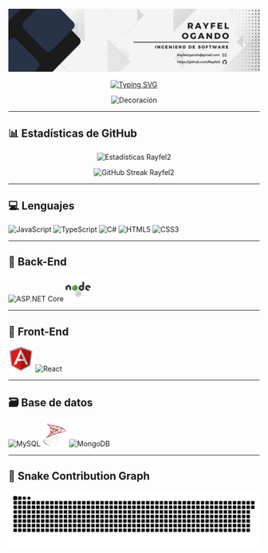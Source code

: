 <!-- Banner principal -->
<p align="center">
  <img src="Banner.png" alt="Banner Rayfel" />
</p>

<!-- Título animado -->
<p align="center">
  <a href="https://git.io/typing-svg">
    <img src="https://readme-typing-svg.demolab.com?font=Fira+Code&pause=1000&color=61DAFB&width=435&lines=Hola%2C+soy+Rayfel+Ogando;%7C+Desarrollador+Web+%26+M%C3%B3vil+%7C;%7C+SQL%2C+No-SQL%2C+Angular%2C+React%2C+.NET+%7C" alt="Typing SVG" />
  </a>
</p>

<!-- GIF decorativo -->
<p align="center">
  <img src="https://user-images.githubusercontent.com/73097560/115834477-dbab4500-a447-11eb-908a-139a6edaec5c.gif" alt="Decoración" />
</p>

---

## 📊 Estadísticas de GitHub

<p align="center">
  <img src="https://github-readme-stats.vercel.app/api?username=Rayfel2&theme=react&show_icons=true&hide_border=true&count_private=true" alt="Estadísticas Rayfel2" />
</p>

<p align="center">
  <img src="https://streak-stats.demolab.com?user=Rayfel2&theme=react&hide_border=true&locale=es&date_format=j%2Fn%5B%2FY%5D&card_width=350&hide_longest_streak=true" alt="GitHub Streak Rayfel2" />
</p>

---

## 💻 Lenguajes

<p align="left">
  <img src="https://cdn.jsdelivr.net/gh/devicons/devicon/icons/javascript/javascript-original.svg" alt="JavaScript" width="50"/>
  <img src="https://cdn.jsdelivr.net/gh/devicons/devicon/icons/typescript/typescript-original.svg" alt="TypeScript" width="50"/>
  <img src="https://cdn.jsdelivr.net/gh/devicons/devicon/icons/csharp/csharp-original.svg" alt="C#" width="50"/>
  <img src="https://cdn.jsdelivr.net/gh/devicons/devicon/icons/html5/html5-original.svg" alt="HTML5" width="50"/>
  <img src="https://cdn.jsdelivr.net/gh/devicons/devicon/icons/css3/css3-original.svg" alt="CSS3" width="50"/>
</p>

---

## 🧠 Back-End

<p align="left">
  <img src="https://www.vectorlogo.zone/logos/dotnet/dotnet-icon.svg" alt="ASP.NET Core" width="50" />
  <img src="https://raw.githubusercontent.com/devicons/devicon/master/icons/nodejs/nodejs-original-wordmark.svg" alt="Node.js" width="50" />
</p>

---

## 🎨 Front-End

<p align="left">
  <img src="https://raw.githubusercontent.com/devicons/devicon/master/icons/angularjs/angularjs-original.svg" alt="Angular" width="50" />
  <img src="https://cdn.jsdelivr.net/gh/devicons/devicon@latest/icons/react/react-original.svg" alt="React" width="50" />
</p>

---

## 🗃️ Base de datos

<p align="left">
  <img src="https://cdn.jsdelivr.net/gh/devicons/devicon@latest/icons/mysql/mysql-original.svg" alt="MySQL" width="50" />
  <img src="https://raw.githubusercontent.com/devicons/devicon/master/icons/microsoftsqlserver/microsoftsqlserver-original.svg" alt="SQL Server" width="50" />
  <img src="https://cdn.jsdelivr.net/gh/devicons/devicon@latest/icons/mongodb/mongodb-original.svg" alt="MongoDB" width="50" />
</p>

---

## 🐍 Snake Contribution Graph

<p align="center">
  <img src="snake.svg" alt="Snake animation" />
</p>
